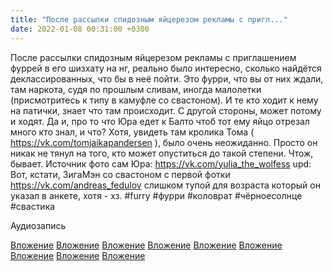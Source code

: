 ```yaml
---
title: "После рассылки спидозным яйцерезом рекламы с пригл..."
date: 2022-01-08 00:31:00 +0300
---
```


После рассылки спидозным яйцерезом рекламы с приглашением фуррей в его шизхату на нг, реально было интересно, сколько найдётся деклассированных, что бы в неё пойти.
Это фурри, что вы от них ждали, там наркота, судя по прошлым сливам, иногда малолетки (присмотритесь к типу в камуфле со свастоном). И те кто ходит к нему на патички, знает что там происходит. С другой стороны, может потому и ходят. Да и, про то что Юра едет к Балто чтоб тот ему яйцо отрезал много кто знал, и что?
Хотя, увидеть там кролика Тома ( https://vk.com/tomjaikapandersen ), было очень неожиданно. Просто он никак не тянул на того, кто может опуститься до такой степени. Чтож, бывает.
Источник фото сам Юра: https://vk.com/yulia_the_wolfess
upd: Вот, кстати, ЗигаМэн со свастоном с первой фотки https://vk.com/andreas_fedulov слишком тупой для возраста который он указал в анкете, хотя - хз.
#furry #фурри #коловрат #чёрноесолнце #свастика


Аудиозапись

[Вложение](https://vk.com/photo41076938_457247910)
[Вложение](https://vk.com/photo41076938_457247898)
[Вложение](https://vk.com/photo41076938_457247899)
[Вложение](https://vk.com/photo41076938_457247900)
[Вложение](https://vk.com/photo41076938_457247901)
[Вложение](https://vk.com/photo41076938_457247902)
[Вложение](https://vk.com/photo41076938_457247903)
[Вложение](https://vk.com/photo41076938_457247905)
[Вложение](https://vk.com/photo41076938_457247907)
